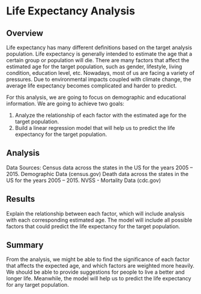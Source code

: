 # Life Expectancy Analysis

## Overview
Life expectancy has many different definitions based on the target analysis population. Life expectancy is generally intended to estimate the age that a certain group or population will die. There are many factors that affect the estimated age for the target population, such as gender, lifestyle, living condition, education level, etc. Nowadays, most of us are facing a variety of pressures. Due to environmental impacts coupled with climate change, the average life expectancy becomes
complicated and harder to predict.

For this analysis, we are going to focus on demographic and educational information. We are going to achieve two goals:
1. Analyze the relationship of each factor with the estimated age for the target population.
2. Build a linear regression model that will help us to predict the life expectancy for the target population.

## Analysis

Data Sources:
Census data across the states in the US for the years 2005 – 2015.
Demographic Data (census.gov)
Death data across the states in the US for the years 2005 – 2015.
NVSS - Mortality Data (cdc.gov)



## Results
Explain the relationship between each factor, which will include analysis with each corresponding estimated age.
The model will include all possible factors that could predict the life expectancy for the target population.

## Summary
From the analysis, we might be able to find the significance of each factor that affects the expected age, and which factors are weighted more heavily. We should be able to provide suggestions for people to live a better and longer life. Meanwhile, the
model will help us to predict the life expectancy for any target
population.
